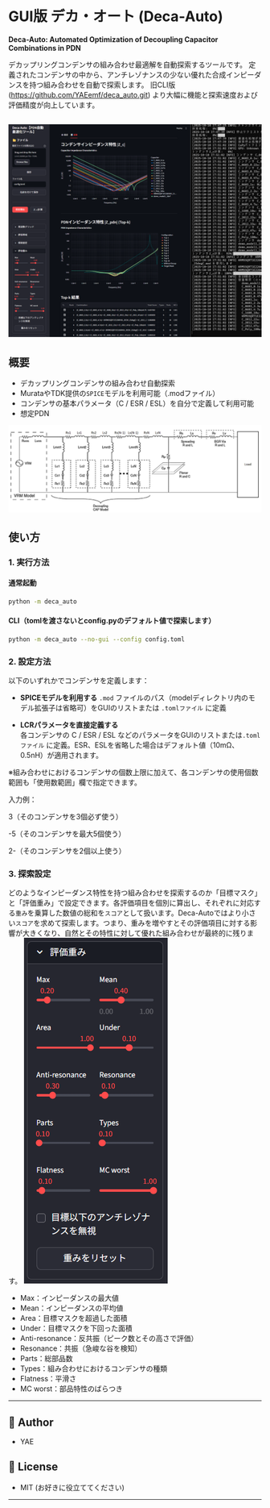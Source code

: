 # GUI版 デカ・オート (Deca-Auto)

**Deca-Auto: Automated Optimization of Decoupling Capacitor Combinations in PDN**

デカップリングコンデンサの組み合わせ最適解を自動探索するツールです。
定義されたコンデンサの中から、アンチレゾナンスの少ない優れた合成インピーダンスを持つ組み合わせを自動で探索します。
旧CLI版(https://github.com/YAEemf/deca_auto.git) より大幅に機能と探索速度および評価精度が向上しています。

!["実行時スクショ"](Screenshot_main.png)
---

## 概要
- デカップリングコンデンサの組み合わせ自動探索
- MurataやTDK提供の`SPICE`モデルを利用可能（.modファイル）
- コンデンサの基本パラメータ（C / ESR / ESL）を自分で定義して利用可能
- 想定PDN

![""](PDN.jpg)

## 使い方

### 1. 実行方法
#### 通常起動
```bash
python -m deca_auto
```
#### CLI（tomlを渡さないとconfig.pyのデフォルト値で探索します）
```bash
python -m deca_auto --no-gui --config config.toml
```

### 2. 設定方法
以下のいずれかでコンデンサを定義します：

- **SPICEモデルを利用する** 
  `.mod` ファイルのパス（modelディレクトリ内のモデル拡張子は省略可）をGUIのリストまたは `.tomlファイル` に定義
  
- **LCRパラメータを直接定義する**  
  各コンデンサの C / ESR / ESL などのパラメータをGUIのリストまたは`.tomlファイル` に定義。ESR、ESLを省略した場合はデフォルト値（10mΩ、0.5nH）が適用されます。

※組み合わせにおけるコンデンサの個数上限に加えて、各コンデンサの使用個数範囲も「使用数範囲」欄で指定できます。

入力例：

3（そのコンデンサを3個必ず使う）

-5（そのコンデンサを最大5個使う）

2-（そのコンデンサを2個以上使う）


### 3. 探索設定
どのようなインピーダンス特性を持つ組み合わせを探索するのか「目標マスク」と「評価重み」で設定できます。各評価項目を個別に算出し、それぞれに対応する`重み`を乗算した数値の総和を`スコア`として扱います。Deca-Autoではより小さい`スコア`を求めて探索します。つまり、重みを増やすとその評価項目に対する影響が大きくなり、自然とその特性に対して優れた組み合わせが最終的に残ります。
![""](Weights.png)
- Max：インピーダンスの最大値
- Mean：インピーダンスの平均値
- Area：目標マスクを超過した面積
- Under：目標マスクを下回った面積
- Anti-resonance：反共振（ピーク数とその高さで評価）
- Resonance：共振（急峻な谷を検知）
- Parts：総部品数
- Types：組み合わせにおけるコンデンサの種類
- Flatness：平滑さ
- MC worst：部品特性のばらつき

---

## 👤 Author
- YAE

## 📄 License
- MIT (お好きに役立ててください)
---